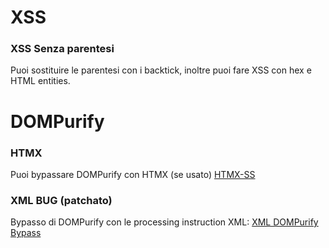 # XSS
### XSS Senza parentesi
Puoi sostituire le parentesi con i backtick, inoltre puoi fare XSS con hex e HTML entities.

# DOMPurify
### HTMX
Puoi bypassare DOMPurify con HTMX (se usato) [HTMX-SS](https://blog.criticalthinkingpodcast.io/p/0-days-htmx-ss-with-mathias)

### XML BUG (patchato)

Bypasso di DOMPurify con le processing instruction XML: [XML DOMPurify Bypass](https://blog.slonser.info/posts/dompurify-node-type-confusion/)
